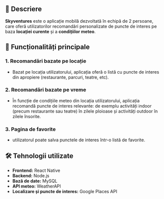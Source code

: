 ## 📱 Descriere

**Skyventures** este o aplicație mobilă dezvoltată în echipă de 2 persoane, care oferă utilizatorilor recomandări personalizate de puncte de interes pe baza **locației curente** și a **condițiilor meteo**.

## 🌟 Funcționalități principale

### 1. Recomandări bazate pe locație
- Bazat pe locația utilizatorului, aplicația oferă o listă cu puncte de interes din apropiere (restaurante, parcuri, teatre, etc).

### 2. Recomandări bazate pe vreme
- În funcție de condițiile meteo din locația utilizatorului, aplicația recomandă puncte de interes relevante: de exemplu activități indoor (precum restaurante sau teatre) în zilele ploioase și activități outdoor în zilele însorite.

### 3. Pagina de favorite
- utilizatorul poate salva punctele de interes într-o listă de favorite.

## 🛠️ Tehnologii utilizate

- **Frontend:** React Native
- **Backend:** Node.js
- **Bază de date:** MySQL
- **API meteo:** WeatherAPI
- **Localizare și puncte de interes:** Google Places API

